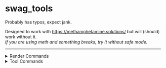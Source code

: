 # swag_tools

Probably has typos, expect jank.

Designed to work with https://methamphetamine.solutions/ but will (should) work without it.\
*If you are using meth and something breaks, try it without safe mode.*

---
<details>
 <summary>Render Commands</summary>
 
 | Command | Description | Argument(s) | Default |
 | --- | --- | --- | --- |
 | m_render_fov_set | Sets FOV | `integer` | FOV at load time |
 | m_render_tracedelay_set | Sets bullet tracer lifespan (in seconds) | `integer` | `3` |
 | m_render_maxtraces_set | Sets maximum amount of bullet tracers allowed | `integer` | `1000` |
 | m_render_toggle_antiblind | Toggles anti ULX blind | | `False` |
 | m_render_toggle_antialert | Toggles anti on screen alerts | | `False` |
 | m_render_toggle_fullbright | Toggles fullbright | | `False` |
 | m_render_toggle_tracers_beam | Toggles bullet tracer beam effect | | `False` |
 | m_render_toggle_tracers_other | Toggles bullet tracers for other people | | `False` |
 | m_render_toggle_tracers_local | Toggles bullet tracers for LocalPlayer | | `False` |
 | m_render_toggle_bounce | Toggles the attack animation of players | | `True` |
 | m_render_toggle_rgb | Toggles rainbow physgun and player | | `False` |
</details>
<details>
 <summary>Tool Commands</summary>
 
 Command | Description | Argument(s) | Default |
 | --- | --- | --- | --- |
 | m_tools_gestureloop_set | Sets gesture for gestureloop | `string` | `Dance` |
 | m_tools_psay_message_set | Sets message for ULX psay spammer | `string` | `message` |
 | m_tools_os_set | Sets the OS that will be spoofed | `string—(Windows, Linux, OSX, BSD, POSIX, Other)` | OS at load time |
 | m_tools_toggle_gestureloop | Toggles gestureloop | | `False` |
 | m_tools_toggle_psay | Toggles ULX psay spammer | | `False` |
 | m_tools_toggle_guiopenurl | Toggles gui.OpenURL detour | | `True` |
 | m_tools_toggle_antigag | Toggles anti ULX gag | | `False` |
</details>
